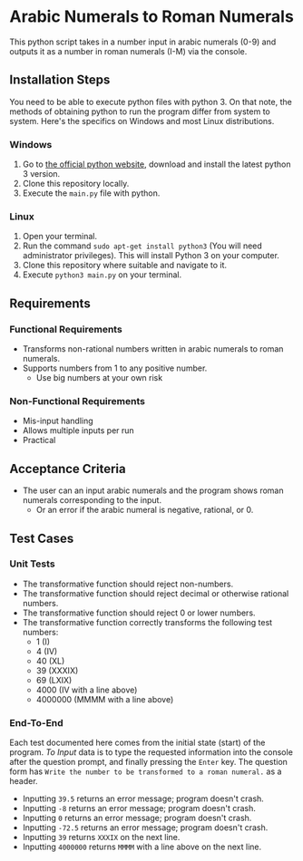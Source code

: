 # Arabic Numerals to Roman Numerals
This python script takes in a number input in arabic numerals (0-9) and outputs it as a number in roman numerals (I-M) via the console.
## Installation Steps
You need to be able to execute python files with python 3. On that note, the methods of obtaining python to run the program differ from system to system. Here's the specifics on Windows and most Linux distributions.
### Windows
1. Go to [the official python website](https://www.python.org/downloads/), download and install the latest python 3 version.
2. Clone this repository locally.
3. Execute the `main.py` file with python.
### Linux
1. Open your terminal.
2. Run the command `sudo apt-get install python3` (You will need administrator privileges). This will install Python 3 on your computer.
3. Clone this repository where suitable and navigate to it.
4. Execute `python3 main.py` on your terminal.

## Requirements
### Functional Requirements
* Transforms non-rational numbers written in arabic numerals to roman numerals.
* Supports numbers from 1 to any positive number.
    * Use big numbers at your own risk
### Non-Functional Requirements
* Mis-input handling
* Allows multiple inputs per run
* Practical
## Acceptance Criteria
* The user can an input arabic numerals and the program shows roman numerals corresponding to the input.
    * Or an error if the arabic numeral is negative, rational, or 0.
## Test Cases
### Unit Tests
<!-- TODO: What is the output for all outputs (does it crash? what does it return?)-->
* The transformative function should reject non-numbers.
* The transformative function should reject decimal or otherwise rational numbers.
* The transformative function should reject 0 or lower numbers.
* The transformative function correctly transforms the following test numbers:
    * 1 (I)
    * 4 (IV)
    * 40 (XL)
    * 39 (XXXIX)
    * 69 (LXIX)
    * 4000 (IV with a line above)
    * 4000000 (MMMM with a line above)
### End-To-End
Each test documented here comes from the initial state (start) of the program.
*To Input* data is to type the requested information into the console after the question prompt, and finally pressing the `Enter` key.
The question form has `Write the number to be transformed to a roman numeral.` as a header.
<!-- TODO: Add prerequisites, test IDs, and descriptions; make it a table? -->
* Inputting `39.5` returns an error message; program doesn't crash.
* Inputting `-8` returns an error message; program doesn't crash.
* Inputting `0` returns an error message; program doesn't crash.
* Inputting `-72.5` returns an error message; program doesn't crash.
* Inputting `39` returns `XXXIX` on the next line.
* Inputting `4000000` returns `MMMM` with a line above on the next line.